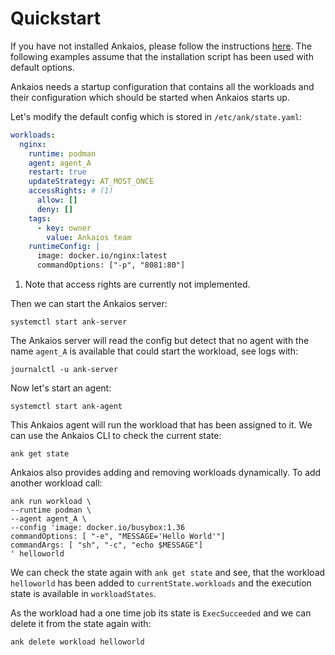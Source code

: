 # Quickstart

If you have not installed Ankaios, please follow the instructions
[here](installation.md). The following examples assume that the
installation script has been used with default options.

Ankaios needs a startup configuration that contains all the workloads and their
configuration which should be started when Ankaios starts up.

Let's modify the default config which is stored in `/etc/ank/state.yaml`:

```yaml
workloads:
  nginx:
    runtime: podman
    agent: agent_A
    restart: true
    updateStrategy: AT_MOST_ONCE
    accessRights: # (1)
      allow: []
      deny: []
    tags:
      - key: owner
        value: Ankaios team
    runtimeConfig: |
      image: docker.io/nginx:latest
      commandOptions: ["-p", "8081:80"]
```

1.  Note that access rights are currently not implemented.


Then we can start the Ankaios server:

```shell
systemctl start ank-server
```

The Ankaios server will read the config but detect that no agent with the name
`agent_A` is available that could start the workload, see logs with:

```shell
journalctl -u ank-server
```

Now let's start an agent:

```shell
systemctl start ank-agent
```

This Ankaios agent will run the workload that has been assigned to it. We can
use the Ankaios CLI to check the current state:

```shell
ank get state
```

Ankaios also provides adding and removing workloads dynamically.
To add another workload call:

```shell
ank run workload \
--runtime podman \
--agent agent_A \
--config 'image: docker.io/busybox:1.36
commandOptions: [ "-e", "MESSAGE='Hello World'"]
commandArgs: [ "sh", "-c", "echo $MESSAGE"]
' helloworld
```

We can check the state again with `ank get state` and see, that the workload
`helloworld` has been added to `currentState.workloads` and the execution
state is available in `workloadStates`.

As the workload had a one time job its state is `ExecSucceeded` and we can 
delete it from the state again with:

```shell
ank delete workload helloworld
```
